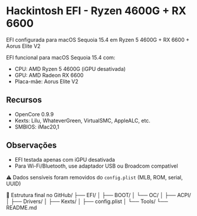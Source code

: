 # Hackintosh EFI - Ryzen 4600G + RX 6600
EFI configurada para macOS Sequoia 15.4 em Ryzen 5 4600G + RX 6600 + Aorus Elite V2

EFI funcional para macOS Sequoia 15.4 com:
- CPU: AMD Ryzen 5 4600G (iGPU desativada)
- GPU: AMD Radeon RX 6600
- Placa-mãe: Aorus Elite V2

## Recursos
- OpenCore 0.9.9
- Kexts: Lilu, WhateverGreen, VirtualSMC, AppleALC, etc.
- SMBIOS: iMac20,1

## Observações
- EFI testada apenas com iGPU desativada
- Para Wi-Fi/Bluetooth, use adaptador USB ou Broadcom compatível

⚠️ Dados sensíveis foram removidos do `config.plist` (MLB, ROM, serial, UUID)

📂 Estrutura final no GitHub/
├── EFI/
│   ├── BOOT/
│   └── OC/
│       ├── ACPI/
│       ├── Drivers/
│       ├── Kexts/
│       ├── config.plist
│       └── Tools/
└── README.md
